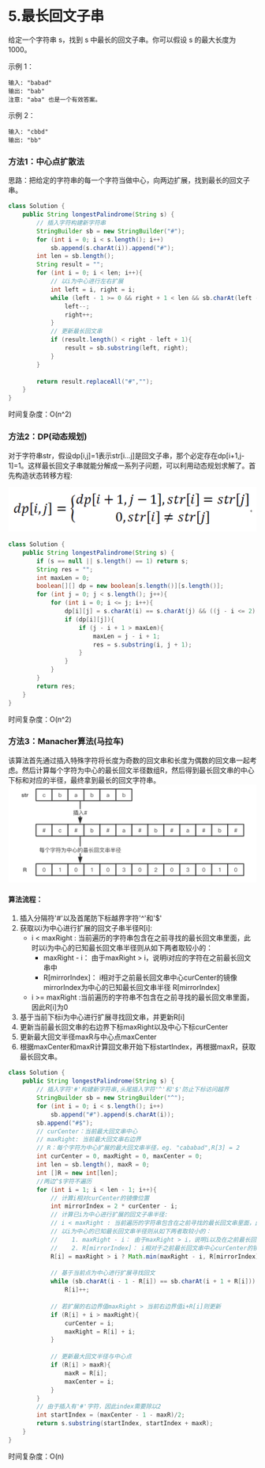 # 5.最长回文子串
给定一个字符串 s，找到 s 中最长的回文子串。你可以假设 s 的最大长度为 1000。

示例 1：
```
输入: "babad"
输出: "bab"
注意: "aba" 也是一个有效答案。
```
示例 2：
```
输入: "cbbd"
输出: "bb"
```

### 方法1：中心点扩散法
思路：把给定的字符串的每一个字符当做中心，向两边扩展，找到最长的回文子串。
```java
class Solution {
    public String longestPalindrome(String s) {
        // 插入字符构建新字符串
        StringBuilder sb = new StringBuilder("#");
        for (int i = 0; i < s.length(); i++)
            sb.append(s.charAt(i)).append("#");
        int len = sb.length();
        String result = "";
        for (int i = 0; i < len; i++){
            // 以i为中心进行左右扩展
            int left = i, right = i;
            while (left - 1 >= 0 && right + 1 < len && sb.charAt(left - 1) == sb.charAt(right + 1)){
                left--;
                right++;
            }
            // 更新最长回文串
            if (result.length() < right - left + 1){
                result = sb.substring(left, right);
            }
        }

        return result.replaceAll("#","");
    }
}
```
时间复杂度：O(n^2)
### 方法2：DP(动态规划)
对于字符串str，假设dp[i,j]=1表示str[i...j]是回文子串，那个必定存在dp[i+1,j-1]=1。这样最长回文子串就能分解成一系列子问题，可以利用动态规划求解了。首先构造状态转移方程:

![](imgs/3.png)

```java
class Solution {
    public String longestPalindrome(String s) {
        if (s == null || s.length() == 1) return s;
        String res = "";
        int maxLen = 0;
        boolean[][] dp = new boolean[s.length()][s.length()];
        for (int j = 0; j < s.length(); j++){
            for (int i = 0; i <= j; i++){
                dp[i][j] = s.charAt(i) == s.charAt(j) && ((j - i <= 2) || dp[i + 1][j - 1]);
                if (dp[i][j]){
                    if (j - i + 1 > maxLen){
                        maxLen = j - i + 1;
                        res = s.substring(i, j + 1);
                    }
                }
            }
        }
        return res;
    }
}
```
时间复杂度：O(n^2)
### 方法3：Manacher算法(马拉车)
该算法首先通过插入特殊字符将长度为奇数的回文串和长度为偶数的回文串一起考虑。然后计算每个字符为中心的最长回文半径数组R，然后得到最长回文串的中心下标和对应的半径，最终拿到最长的回文字符串。
![](imgs/4.png)

#### 算法流程：
1. 插入分隔符'#'以及首尾防下标越界字符'^'和'$'
2. 获取以i为中心进行扩展的回文子串半径R[i]:
    * i < maxRight : 当前遍历的字符串包含在之前寻找的最长回文串里面，此时以i为中心的已知最长回文串半径则从如下两者取较小的：
        * maxRight - i： 由于maxRight > i，说明i对应的字符在之前最长回文串中
        * R[mirrorIndex]： i相对于之前最长回文串中心curCenter的镜像mirrorIndex为中心的已知最长回文串半径 R[mirrorIndex]
    * i >= maxRight :当前遍历的字符串不包含在之前寻找的最长回文串里面，因此R[i]为0
3. 基于当前下标i为中心进行扩展寻找回文串，并更新R[i]
4. 更新当前最长回文串的右边界下标maxRight以及中心下标curCenter
5. 更新最大回文半径maxR与中心点maxCenter
6. 根据maxCenter和maxR计算回文串开始下标startIndex，再根据maxR，获取最长回文串。

```java
class Solution {
    public String longestPalindrome(String s) {
        // 插入字符'#'构建新字符串,头尾插入字符'^'和'$'防止下标访问越界
        StringBuilder sb = new StringBuilder("^");
        for (int i = 0; i < s.length(); i++) 
            sb.append("#").append(s.charAt(i));
        sb.append("#$");
        // curCenter：当前最大回文串中心 
        // maxRight: 当前最大回文串右边界
        // R：每个字符为中心扩展的最大回文串半径，eg. "cababad",R[3] = 2
        int curCenter = 0, maxRight = 0, maxCenter = 0;
        int len = sb.length(), maxR = 0;
        int []R = new int[len];
        //两边^$字符不遍历
        for (int i = 1; i < len - 1; i++){
            // 计算i相对curCenter的镜像位置
            int mirrorIndex = 2 * curCenter - i;
            // 计算已i为中心进行扩展的回文子串半径:
            // i < maxRight : 当前遍历的字符串包含在之前寻找的最长回文串里面，此时
            // 以i为中心的已知最长回文串半径则从如下两者取较小的：
            //    1. maxRight - i： 由于maxRight > i，说明i以及在之前最长回文串中
            //    2. R[mirrorIndex]： i相对于之前最长回文串中心curCenter的镜像mirrorIndex为中心的已知最长回文串半径 R[mirrorIndex]
            R[i] = maxRight > i ? Math.min(maxRight - i, R[mirrorIndex]) : 0;
            
            // 基于当前点为中心进行扩展寻找回文
            while (sb.charAt(i - 1 - R[i]) == sb.charAt(i + 1 + R[i]))
                R[i]++;
            
            // 若扩展的右边界值maxRight > 当前右边界值i+R[i]则更新
            if (R[i] + i > maxRight){
                curCenter = i;
                maxRight = R[i] + i;
            }
            
            // 更新最大回文半径与中心点
            if (R[i] > maxR){
                maxR = R[i];
                maxCenter = i;
            }
        }
        // 由于插入有'#'字符，因此index需要除以2
        int startIndex = (maxCenter - 1 - maxR)/2;        
        return s.substring(startIndex, startIndex + maxR);
    }
}
```
时间复杂度：O(n)